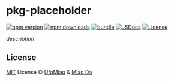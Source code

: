 # pkg-placeholder

[![npm version][npm-version-src]][npm-version-href]
[![npm downloads][npm-downloads-src]][npm-downloads-href]
[![bundle][bundle-src]][bundle-href]
[![JSDocs][jsdocs-src]][jsdocs-href]
[![License][license-src]][license-href]

_description_

## License

[MIT](./LICENSE) License ©  [UfoMiao](https://github.com/UfoMiao) & [Miao Da](https://github.com/WitMiao)

<!-- Badges -->

[npm-version-src]: https://img.shields.io/npm/v/pkg-placeholder?style=flat&colorA=080f12&colorB=1fa669
[npm-version-href]: https://npmjs.com/package/pkg-placeholder
[npm-downloads-src]: https://img.shields.io/npm/dm/pkg-placeholder?style=flat&colorA=080f12&colorB=1fa669
[npm-downloads-href]: https://npmjs.com/package/pkg-placeholder
[bundle-src]: https://img.shields.io/bundlephobia/minzip/pkg-placeholder?style=flat&colorA=080f12&colorB=1fa669&label=minzip
[bundle-href]: https://bundlephobia.com/result?p=pkg-placeholder
[license-src]: https://img.shields.io/github/license/ufomiao/pkg-placeholder.svg?style=flat&colorA=080f12&colorB=1fa669
[license-href]: https://github.com/ufomiao/pkg-placeholder/blob/main/LICENSE
[jsdocs-src]: https://img.shields.io/badge/jsdocs-reference-080f12?style=flat&colorA=080f12&colorB=1fa669
[jsdocs-href]: https://www.jsdocs.io/package/pkg-placeholder
